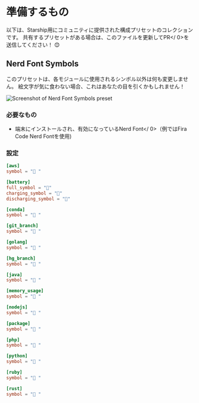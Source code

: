 # 準備するもの

以下は、Starship用にコミュニティに提供された構成プリセットのコレクションです。 共有するプリセットがある場合は、このファイルを更新してPR</ 0>を送信してください！ 😊</p> 



## Nerd Font Symbols

このプリセットは、各モジュールに使用されるシンボル以外は何も変更しません。 絵文字が気に食わない場合、これはあなたの目を引くかもしれません！

![Screenshot of Nerd Font Symbols preset](/presets/nerd-font-symbols.png)



### 必要なもの

- 端末にインストールされ、有効になっているNerd Font</ 0>（例ではFira Code Nerd Fontを使用)</li> </ul> 
  
  

### 設定



```toml
[aws]
symbol = " "

[battery]
full_symbol = ""
charging_symbol = ""
discharging_symbol = ""

[conda]
symbol = " "

[git_branch]
symbol = " "

[golang]
symbol = " "

[hg_branch]
symbol = " "

[java]
symbol = " "

[memory_usage]
symbol = " "

[nodejs]
symbol = " "

[package]
symbol = " "

[php]
symbol = " "

[python]
symbol = " "

[ruby]
symbol = " "

[rust]
symbol = " "
```
